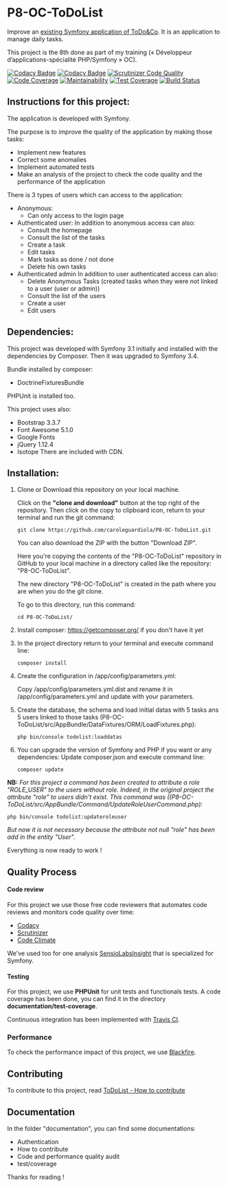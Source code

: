 # P8-OC-ToDoList

Improve an [existing Symfony application of ToDo&Co](https://github.com/saro0h/projet8-TodoList).
It is an application to manage daily tasks.

This project is the 8th done as part of my training (« Développeur d’applications-spécialité PHP/Symfony » OC).

[![Codacy Badge](https://api.codacy.com/project/badge/Grade/350922d42cc2497d8ddc1fa4034f8f6e)](https://www.codacy.com/app/caroleguardiola/P8-OC-ToDoList?utm_source=github.com&amp;utm_medium=referral&amp;utm_content=caroleguardiola/P8-OC-ToDoList&amp;utm_campaign=Badge_Grade) [![Codacy Badge](https://api.codacy.com/project/badge/Coverage/350922d42cc2497d8ddc1fa4034f8f6e)](https://www.codacy.com/app/caroleguardiola/P8-OC-ToDoList?utm_source=github.com&utm_medium=referral&utm_content=caroleguardiola/P8-OC-ToDoList&utm_campaign=Badge_Coverage)
[![Scrutinizer Code Quality](https://scrutinizer-ci.com/g/caroleguardiola/P8-OC-ToDoList/badges/quality-score.png?b=master)](https://scrutinizer-ci.com/g/caroleguardiola/P8-OC-ToDoList/?branch=master) [![Code Coverage](https://scrutinizer-ci.com/g/caroleguardiola/P8-OC-ToDoList/badges/coverage.png?b=master)](https://scrutinizer-ci.com/g/caroleguardiola/P8-OC-ToDoList/?branch=master)
[![Maintainability](https://api.codeclimate.com/v1/badges/962611aa9686c749ef95/maintainability)](https://codeclimate.com/github/caroleguardiola/P8-OC-ToDoList/maintainability) [![Test Coverage](https://api.codeclimate.com/v1/badges/962611aa9686c749ef95/test_coverage)](https://codeclimate.com/github/caroleguardiola/P8-OC-ToDoList/test_coverage)
[![Build Status](https://travis-ci.org/caroleguardiola/P8-OC-ToDoList.svg?branch=master)](https://travis-ci.org/caroleguardiola/P8-OC-ToDoList)


## Instructions for this project:

The application is developed with Symfony.

The purpose is to improve the quality of the application by making those tasks:
* Implement new features
* Correct some anomalies
* Implement automated tests
* Make an analysis of the project to check the code quality and the performance of the application


There is 3 types of users which can access to the application:
* 	Anonymous: 
	* 	Can only access to the login page
* 	Authenticated user: 
	In addition to anonymous access can also:
	*	Consult the homepage
	* 	Consult the list of the tasks
	*   Create a task
	*   Edit tasks
	*   Mark tasks as done / not done
	*   Delete his own tasks
* 	Authenticated admin 
	In addition to user authenticated access can also:
	*	Delete Anonymous Tasks (created tasks when they were not linked to a user (user or admin))
	*	Consult the list of the users
	*	Create a user
	*	Edit users


## Dependencies:

This project was developed with Symfony 3.1 initially and installed with the dependencies by Composer. Then it was upgraded to Symfony 3.4.

Bundle installed by composer:
*  DoctrineFixturesBundle

PHPUnit is installed too.

This project uses also:
* Bootstrap 3.3.7
* Font Awesome 5.1.0
* Google Fonts
* jQuery 1.12.4
* Isotope
There are included with CDN.


## Installation:

1.	Clone or Download this repository on your local machine.

	Click on the **"clone and download"** button at the top right of the repository.
	Then click on the copy to clipboard icon, return to your terminal and run the git command:
	```
	git clone https://github.com/caroleguardiola/P8-OC-ToDoList.git
	```

	You can also download the ZIP with the button "Download ZIP".

	Here you're copying the contents of the "P8-OC-ToDoList" repository in GitHub to your local machine in a directory called like the repository: "P8-OC-ToDoList".

	The new directory "P8-OC-ToDoList" is created in the path where you are when you do the git clone.

	To go to this directory, run this command:
	```
	cd P8-OC-ToDoList/
	```

2.	Install composer: https://getcomposer.org/ if you don't have it yet

3.	In the project directory return to your terminal and execute command line: 

	```
	composer install
	```

4. 	Create the configuration in /app/config/parameters.yml:

	Copy /app/config/parameters.yml.dist and rename it in /app/config/parameters.yml and update with your parameters.

5. 	Create the database, the schema and load initial datas with 5 tasks ans 5 users linked to those tasks (P8-OC-ToDoList/src/AppBundle/DataFixtures/ORM/LoadFixtures.php): 

	```
	php bin/console todolist:loaddatas
	```
	
7. 	You can upgrade the version of Symfony and PHP if you want or any dependencies: 
	Update composer.json and execute command line:

	```
	composer update
	```


**NB:** 
*For this project a command has been created to attribute a role "ROLE_USER" to the users without role. Indeed, in the original project the attribute "role" to users didn't exist.*
*This command was ((P8-OC-ToDoList/src/AppBundle/Command/UpdateRoleUserCommand.php):*
```
php bin/console todolist:updateroleuser
```
*But now it is not necessary because the attribute not null "role" has been add in the entity "User".*


Everything is now ready to work !


## Quality Process

#### Code review
For this project we use those free code reviewers that automates code reviews and monitors code quality over time:
* [Codacy](https://www.codacy.com/) 
* [Scrutinizer](https://scrutinizer-ci.com/)
* [Code Climate](https://codeclimate.com/)

We've used too for one analysis [SensioLabsInsight](https://insight.sensiolabs.com/) that is specialized for Symfony.

#### Testing

For this project, we use **PHPUnit** for unit tests and functionals tests.
A code coverage has been done, you can find it in the directory **documentation/test-coverage**.

Continuous integration has been implemented with [Travis CI](https://travis-ci.org/).

### Performance
	
To check the performance impact of this project, we use [Blackfire](https://blackfire.io/).


## Contributing

To contribute to this project, read [ToDoList - How to contribute](https://github.com/caroleguardiola/P8-OC-ToDoList/blob/master/documentation/Contributing%20to%20the%20project.md)


## Documentation

In the folder "documentation", you can find some documentations:
* Authentication
* How to contribute
* Code and performance quality audit
* test/coverage

Thanks for reading !